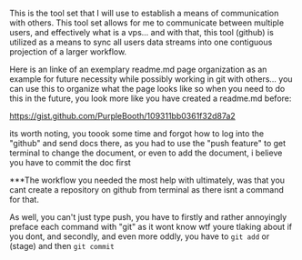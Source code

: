 This is the tool set that I will use to establish a means of communication with others.  This tool set allows for me to communicate between multiple users, and effectively what is a vps... and with that, this tool (github) is utilized as a means to sync all users data streams into one contiguous projection of a larger workflow.

Here is an linke of an exemplary readme.md page organization as an example for future necessity while possibly working in git with others... you can use this to organize what the page looks like so when you need to do this in the future, you look more like you have created a readme.md before:

https://gist.github.com/PurpleBooth/109311bb0361f32d87a2

its worth noting, you toook some time and forgot how to log into the "github" and send docs there, as you had to use the "push feature" to get terminal to change the document, or even to add the document, i believe you have to commit the doc first


***The workflow you needed the most help with ultimately, was that you cant create a repository on github from terminal as there isnt a command for that.

  As well, you can't just type push, you have to firstly and rather annoyingly preface each command with "git" as it wont know wtf youre tlaking about if you dont, and secondly, and even more oddly, you have to `git add` or (stage) and then `git commit` 